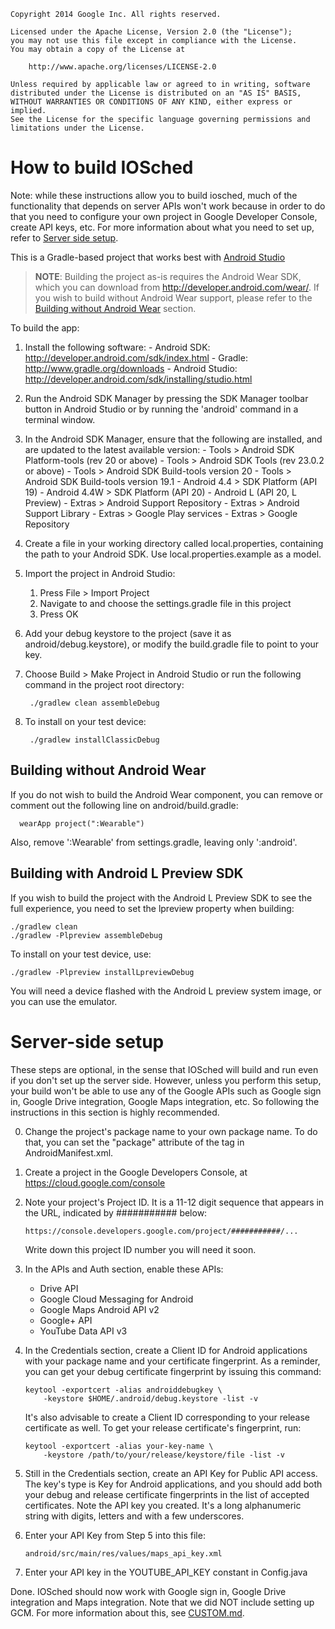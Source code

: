     Copyright 2014 Google Inc. All rights reserved.

    Licensed under the Apache License, Version 2.0 (the "License");
    you may not use this file except in compliance with the License.
    You may obtain a copy of the License at

        http://www.apache.org/licenses/LICENSE-2.0

    Unless required by applicable law or agreed to in writing, software
    distributed under the License is distributed on an "AS IS" BASIS,
    WITHOUT WARRANTIES OR CONDITIONS OF ANY KIND, either express or implied.
    See the License for the specific language governing permissions and
    limitations under the License.


# How to build IOSched

Note: while these instructions allow you to build iosched, much of the
functionality that depends on server APIs won't work because in order to
do that you need to configure your own project in Google Developer
Console, create API keys, etc. For more information about what you
need to set up, refer to [Server side setup](#server-side-setup).

This is a Gradle-based project that works best with
[Android Studio](http://developer.android.com/sdk/installing/studio.html)

> __NOTE__: Building the project as-is requires the Android Wear SDK, which you
    can download from http://developer.android.com/wear/. If you wish to build
    without Android Wear support, please refer to the [Building without Android
    Wear](#building-without-android-wear) section.

To build the app:

1. Install the following software:
       - Android SDK:
         http://developer.android.com/sdk/index.html
       - Gradle:
         http://www.gradle.org/downloads
       - Android Studio:
         http://developer.android.com/sdk/installing/studio.html

2. Run the Android SDK Manager by pressing the SDK Manager toolbar button
   in Android Studio or by running the 'android' command in a terminal
   window.


3. In the Android SDK Manager, ensure that the following are installed,
   and are updated to the latest available version:
       - Tools > Android SDK Platform-tools (rev 20 or above)
       - Tools > Android SDK Tools (rev 23.0.2 or above)
       - Tools > Android SDK Build-tools version 20
       - Tools > Android SDK Build-tools version 19.1
       - Android 4.4 > SDK Platform (API 19)
       - Android 4.4W > SDK Platform (API 20)
       - Android L (API 20, L Preview)
       - Extras > Android Support Repository
       - Extras > Android Support Library
       - Extras > Google Play services
       - Extras > Google Repository

4. Create a file in your working directory called local.properties,
   containing the path to your Android SDK. Use local.properties.example as a
   model.

5. Import the project in Android Studio:

    1. Press File > Import Project
    2. Navigate to and choose the settings.gradle file in this project
    3. Press OK

6. Add your debug keystore to the project (save it as android/debug.keystore), 
    or modify the build.gradle file to point to your key.

7. Choose Build > Make Project in Android Studio or run the following
    command in the project root directory:
   ```
    ./gradlew clean assembleDebug
   ```
8. To install on your test device:

   ```
    ./gradlew installClassicDebug
   ```


## Building without Android Wear

If you do not wish to build the Android Wear component, you can remove or
comment out the following line on android/build.gradle:

      wearApp project(":Wearable")

Also, remove ':Wearable' from settings.gradle, leaving only ':android'.


## Building with Android L Preview SDK

If you wish to build the project with the Android L Preview SDK to see the
full experience, you need to set the lpreview property when building:

    ./gradlew clean
    ./gradlew -Plpreview assembleDebug

To install on your test device, use:

    ./gradlew -Plpreview installLpreviewDebug

You will need a device flashed with the Android L preview system image, or
you can use the emulator.

# Server-side setup

These steps are optional, in the sense that IOSched will build and run
even if you don't set up the server side. However, unless you perform
this setup, your build won't be able to use any of the Google APIs
such as Google sign in, Google Drive integration, Google Maps integration,
etc. So following the instructions in this section is highly
recommended.

0. Change the project's package name to your own package name.
To do that, you can set the "package" attribute of the <manifest>
tag in AndroidManifest.xml.

1. Create a project in the Google Developers Console,
at https://cloud.google.com/console

2. Note your project's Project ID. It is a 11-12 digit sequence
that appears in the URL, indicated by ########### below:
    ```
    https://console.developers.google.com/project/###########/...
    ```
    Write down this project ID number you will need it soon.

3. In the APIs and Auth section, enable these APIs:
    - Drive API
    - Google Cloud Messaging for Android
    - Google Maps Android API v2
    - Google+ API
    - YouTube Data API v3

4. In the Credentials section, create a Client ID for Android applications
with your package name and your certificate fingerprint. As a reminder,
you can get your debug certificate fingerprint by issuing this command:
    ```
    keytool -exportcert -alias androiddebugkey \
        -keystore $HOME/.android/debug.keystore -list -v
    ```
    It's also advisable to create a Client ID corresponding to your release
    certificate as well. To get your release certificate's fingerprint, run:
    ```
    keytool -exportcert -alias your-key-name \
        -keystore /path/to/your/release/keystore/file -list -v
    ```

5. Still in the Credentials section, create an API Key for Public API
access. The key's type is Key for Android applications, and you should
add both your debug and release certificate fingerprints in the
list of accepted certificates. Note the API key you created. It's
a long alphanumeric string with digits, letters and with a 
few underscores.

6. Enter your API Key from Step 5 into this file:
    ```
    android/src/main/res/values/maps_api_key.xml
    ```
7. Enter your API key in the YOUTUBE_API_KEY constant in Config.java

Done. IOSched should now work with Google sign in, Google Drive
integration and Maps integration. Note that we did NOT include
setting up GCM. For more information about this, see [CUSTOM.md](CUSTOM.md).

